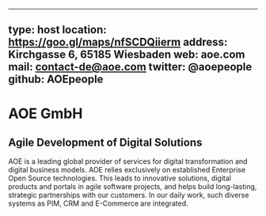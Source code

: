 
---
type:       host
location:   https://goo.gl/maps/nfSCDQiierm
address:    Kirchgasse 6, 65185 Wiesbaden
web:        aoe.com
mail:       contact-de@aoe.com
twitter:    @aoepeople
github:     AOEpeople
---

# AOE GmbH

## Agile Development of Digital Solutions

AOE is a leading global provider of services for digital transformation and digital business models. AOE relies 
exclusively on established Enterprise Open Source technologies. This leads to innovative solutions, digital products
and portals in agile software projects, and helps build long-lasting, strategic partnerships with our customers. In our 
daily work, such diverse systems as PIM, CRM and E-Commerce are integrated.